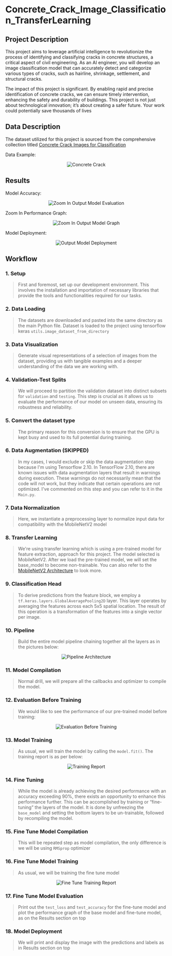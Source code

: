# Concrete_Crack_Image_Classification_TransferLearning

## Project Description

This project aims to leverage artificial intelligence to revolutionize the process of identifying and classifying cracks in concrete structures, a critical aspect of civil engineering. As an AI engineer, you will develop an image classification model that can accurately detect and categorize various types of cracks, such as hairline, shrinkage, settlement, and structural cracks.

The impact of this project is significant. By enabling rapid and precise identification of concrete cracks, we can ensure timely intervention, enhancing the safety and durability of buildings. This project is not just about technological innovation; it’s about creating a safer future. Your work could potentially save thousands of lives

## Data Description

The dataset utilized for this project is sourced from the comprehensive collection titled [Concrete Crack Images for Classification](https://data.mendeley.com/datasets/5y9wdsg2zt/2)

Data Example:
<p align="center">
  <img src="resources/data_example.png" alt="Concrete Crack" title="Concrete Crack Dataset Example">
</p>

## Results

Model Accuracy:
<p align="center">
  <img src="results/output_evaluation.png" alt="Zoom In Output Model Evaluation" title="Zoom In Output Model Evaluation">
</p>

Zoom In Performance Graph:
<p align="center">
  <img src="results/output_graph.png" alt="Zoom In Output Model Graph" title="Zoom In Output Model Performance Graph">
</p>

Model Deployment:
<p align="center">
  <img src="results/output_deployment.png" alt="Output Model Deployment" title="Model Deployment">
</p>


## Workflow

### 1. Setup
> First and foremost, set up our development environment. This involves the installation and importation of necessary libraries that provide the tools and functionalities required for our tasks.

### 2. Data Loading
> The datasets are downloaded and pasted into the same directory as the main Python file. Dataset is loaded to the project using tensorflow keras `utils.image_dataset_from_directory`

### 3. Data Visualization
> Generate visual representations of a selection of images from the dataset, providing us with tangible examples and a deeper understanding of the data we are working with.

### 4. Validation-Test Splits
> We will proceed to partition the validation dataset into distinct subsets for `validation` and `testing`. This step is crucial as it allows us to evaluate the performance of our model on unseen data, ensuring its robustness and reliability.

### 5. Convert the dataset type
>  The primary reason for this conversion is to ensure that the GPU is kept busy and used to its full potential during training.

### 6. Data Augmentation (SKIPPED)
> In my cases, I would exclude or skip the data augmentation step because I'm using Tensorflow 2.10. In TensorFlow 2.10, there are known issues with data augmentation layers that result in warnings during execution. These warnings do not necessarily mean that the code will not work, but they indicate that certain operations are not optimized. I've commented on this step and you can refer to it in the `Main.py`.

### 7. Data Normalization
> Here, we instantiate a preprocessing layer to normalize input data for compatibility with the MobileNetV2 model

### 8. Transfer Learning
> We're using transfer learning which is using a pre-trained model for feature extraction, approach for this project. The model selected is MobileNetV2. After we load the pre-trained model, we will set the base_model to become non-trainable. You can also refer to the [MobileNetV2 Architecture](https://iq.opengenus.org/mobilenetv2-architecture/) to look more.

### 9. Classification Head
> To derive predictions from the feature block, we employ a `tf.keras.layers.GlobalAveragePooling2D` layer. This layer operates by averaging the features across each 5x5 spatial location. The result of this operation is a transformation of the features into a single vector per image.

### 10. Pipeline
> Build the entire model pipeline chaining together all the layers as in the pictures below:

<p align="center">
  <img src="resources/model_architecture.png" alt="Pipeline Architecture" title="Pipeline Architecture">
</p>

### 11. Model Compilation
> Normal drill, we will prepare all the callbacks and optimizer to compile the model.

### 12. Evaluation Before Training
> We would like to see the performance of our pre-trained model before training:

<p align="center">
  <img src="resources/evaluation_before_training.png" alt="Evaluation Before Training" title="Evaluation Before Training">
</p>

### 13. Model Training
> As usual, we will train the model by calling the `model.fit()`. The training report is as per below:

<p align="center">
  <img src="resources/base_model_training_report.png" alt="Training Report" title="Training Report">
</p>


### 14. Fine Tuning
> While the model is already achieving the desired performance with an accuracy exceeding 90%, there exists an opportunity to enhance this performance further. This can be accomplished by training or “fine-tuning” the layers of the model. It is done by unfreezing the `base_model` and setting the bottom layers to be un-trainable, followed by recompiling the model.

### 15. Fine Tune Model Compilation
> This will be repeated step as model compilation, the only difference is we will be using `RMSprop` optimizer

### 16. Fine Tune Model Training
> As usual, we will be training the fine tune model

<p align="center">
  <img src="resources/fine_tune_training_model.png" alt="Fine Tune Training Report" title="Fine Tune Training Report">
</p>

### 17. Fine Tune Model Evaluation
> Print out the `test_loss` and `test_accuracy` for the fine-tune model and plot the performance graph of the base model and fine-tune model, as on the Results section on top


### 18. Model Deployment
> We will print and display the image with the predictions and labels as in Results section on top












